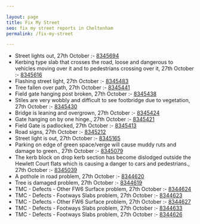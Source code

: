 ```yaml
---

layout: page
title: Fix My Street
seo: fix my street reports in Cheltenham
permalink: /fix-my-street

---
```


<!-- fix_marker starts -->

- Street lights out, 27th October :- [8345694](https://www.fixmystreet.com/report/8345694)
- Kerbing type slab that crosses the road, loose and dangerous to vehicles moving over it and to pedestrians crossing over it, 27th October :- [8345616](https://www.fixmystreet.com/report/8345616)
- Flashing street light, 27th October :- [8345483](https://www.fixmystreet.com/report/8345483)
- Tree fallen over path, 27th October :- [8345441](https://www.fixmystreet.com/report/8345441)
- Field gate hanging post broken, 27th October :- [8345438](https://www.fixmystreet.com/report/8345438)
- Stiles are very wobbly and difficult to see footbridge due to vegetation, 27th October :- [8345430](https://www.fixmystreet.com/report/8345430)
- Bridge is leaning and overgrown, 27th October :- [8345424](https://www.fixmystreet.com/report/8345424)
- Gate hanging on by one hinge., 27th October :- [8345421](https://www.fixmystreet.com/report/8345421)
- Field Gate is padlocked, 27th October :- [8345413](https://www.fixmystreet.com/report/8345413)
- Road signs, 27th October :- [8345212](https://www.fixmystreet.com/report/8345212)
- Street light is out, 27th October :- [8345165](https://www.fixmystreet.com/report/8345165)
- Parking on edge of green space/verge will cause muddy ruts and damage to green., 27th October :- [8345079](https://www.fixmystreet.com/report/8345079)
- The kerb block on drop kerb section has become dislodged outside the Hewlett Court flats which is causing a danger to cars and pedestrians., 27th October :- [8345039](https://www.fixmystreet.com/report/8345039)
- A pothole in road problem, 27th October :- [8344620](https://www.fixmystreet.com/report/8344620)
- Tree is damaged problem, 27th October :- [8344619](https://www.fixmystreet.com/report/8344619)
- TMC - Defects - Other FW6  Surface problem, 27th October :- [8344624](https://www.fixmystreet.com/report/8344624)
- TMC - Defects - Footways Slabs problem, 27th October :- [8344623](https://www.fixmystreet.com/report/8344623)
- TMC - Defects - Other FW6  Surface problem, 27th October :- [8344627](https://www.fixmystreet.com/report/8344627)
- TMC - Defects - Footways Slabs problem, 27th October :- [8344633](https://www.fixmystreet.com/report/8344633)
- TMC - Defects - Footways Slabs problem, 27th October :- [8344626](https://www.fixmystreet.com/report/8344626)

<!-- fix_marker ends -->